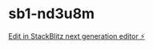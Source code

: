 # sb1-nd3u8m

[Edit in StackBlitz next generation editor ⚡️](https://stackblitz.com/~/github.com/GrzesMis/sb1-nd3u8m)